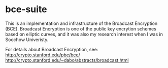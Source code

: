 bce-suite
=========

This is an implementation and infrastructure of the Broadcast Encryption (BCE).
Broadcast Encryption is one of the public key encrytion schemes based on elliptic
curves, and it was also my research interest when I was in Soochow Univeristy.

For details about Broadcast Encryption, see:
http://crypto.stanford.edu/pbc/bce/
http://crypto.stanford.edu/~dabo/abstracts/broadcast.html
